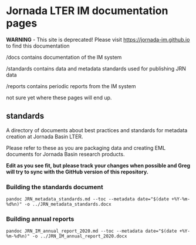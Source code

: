 # Jornada LTER IM documentation pages

**WARNING** - This site is deprecated! Please visit <https://jornada-im.github.io> to find this documentation

/docs contains documentation of the IM system

/standards contains data and metadata standards used for publishing JRN data

/reports contains periodic reports from the IM system

not sure yet where these pages will end up.

## standards

A directory of documents about best practices and standards for metadata creation at Jornada Basin LTER.

Please refer to these as you are packaging data and creating EML documents for Jornada Basin research products.

**Edit as you see fit, but please track your changes when possible and Greg will try to sync with the GitHub version of this repository.**

### Building the standards document

    pandoc JRN_metadata_standards.md --toc --metadata date="$(date +%Y-%m-%d%n)" -o ../JRN_metadata_standards.docx

### Building annual reports

    pandoc JRN_IM_annual_report_2020.md --toc --metadata date="$(date +%Y-%m-%d%n)" -o ../JRN_IM_annual_report_2020.docx


